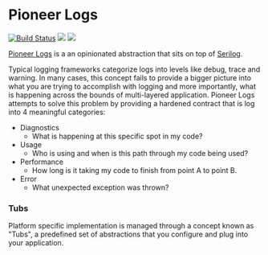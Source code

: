 # Pioneer Logs

[![Build Status](https://dev.azure.com/pioneer-code/Pioneer%20Logs/_apis/build/status/PioneerCode.pioneer-logs)](https://dev.azure.com/pioneer-code/Pioneer%20Logs/_build/latest?definitionId=3)
[![](https://img.shields.io/nuget/v/Pioneer.Logs.svg)](https://www.nuget.org/packages/Pioneer.Logs/g)
[![](https://img.shields.io/nuget/dt/Pioneer.Logs.svg)](https://www.nuget.org/packages/Pioneer.Logs/)


[Pioneer Logs](https://github.com/PioneerCode/pioneer-logs) is a an opinionated abstraction that sits on top of [Serilog](https://github.com/serilog/serilog).  

Typical logging frameworks categorize logs into levels like debug, trace and warning.  In many cases, this concept fails to provide a bigger picture into what you are trying to accomplish with logging and more importantly, what is happening across the bounds of multi-layered application.  Pioneer Logs attempts to solve this problem by providing a hardened contract that is log into 4 meaningful categories:

- Diagnostics
  - What is happening at this specific spot in my code?
- Usage
  - Who is using and when is this path through my code being used?
- Performance
  - How long is it taking my code to finish from point A to point B.
- Error
  - What unexpected exception was thrown? 


### Tubs

Platform specific implementation is managed through a concept known as "Tubs", a predefined set of abstractions that you configure and plug into your application.  

